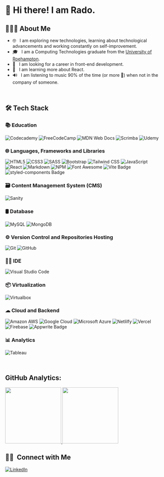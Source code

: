 # 👋 Hi there! I am Rado.

## 👨🏻‍💻 About Me

- 🤓 &nbsp; I am exploring new technologies, learning about technological advancements and working constantly on self-improvement.
- 🎓 &nbsp; I am a Computing Technologies graduate from the [University of Roehampton](https://www.roehampton.ac.uk/).
- 💼 &nbsp; I am looking for a career in front-end development.
- 🌱 &nbsp; I am learning more about React.
- 🔊 &nbsp; I am listening to music 90% of the time (or more 🤔) when not in the company of someone.

<br/>

## 🛠 Tech Stack

### 📚 Education
 ![Codecademy](https://img.shields.io/badge/Codecademy-FFF0E5?style=for-the-badge&logo=codecademy&logoColor=303347)
 ![FreeCodeCamp](https://img.shields.io/badge/freecodecamp-27273D?style=for-the-badge&logo=freecodecamp&logoColor=white)
 ![MDN Web Docs](https://img.shields.io/badge/MDN_Web_Docs-black?style=for-the-badge&logo=mdnwebdocs&logoColor=white)
 ![Scrimba](https://img.shields.io/badge/scrimba-2B283A?style=for-the-badge&logo=scrimba&logoColor=white)
 ![Udemy](https://img.shields.io/badge/Udemy-EC5252?style=for-the-badge&logo=Udemy&logoColor=white)

### 🌐 Languages, Frameworks and Libraries
  ![HTML5](https://img.shields.io/badge/HTML5-E34F26?style=for-the-badge&logo=html5&logoColor=white)
  ![CSS3](https://img.shields.io/badge/CSS3-1572B6?style=for-the-badge&logo=css3&logoColor=white)
  ![SASS](https://img.shields.io/badge/Sass-CC6699?style=for-the-badge&logo=sass&logoColor=white)
  ![Bootstrap](https://img.shields.io/badge/Bootstrap-563D7C?style=for-the-badge&logo=bootstrap&logoColor=white)
  ![Tailwind CSS](https://img.shields.io/badge/Tailwind_CSS-38B2AC?style=for-the-badge&logo=tailwind-css&logoColor=white)
  ![JavaScript](https://img.shields.io/badge/JavaScript-F7DF1E?style=for-the-badge&logo=javascript&logoColor=black)
  ![React](https://img.shields.io/badge/React-20232A?style=for-the-badge&logo=react&logoColor=61DAFB)
  ![Markdown](https://img.shields.io/badge/Markdown-000000?style=for-the-badge&logo=markdown&logoColor=white)
  ![NPM](https://img.shields.io/badge/npm-CB3837?style=for-the-badge&logo=npm&logoColor=white)
  ![Font Awesome](https://img.shields.io/badge/Font_Awesome-339AF0?style=for-the-badge&logo=fontawesome&logoColor=white)
  ![Vite Badge](https://img.shields.io/badge/Vite-646CFF?logo=vite&logoColor=fff&style=for-the-badge)
  ![styled-components Badge](https://img.shields.io/badge/styled--components-DB7093?logo=styledcomponents&logoColor=fff&style=for-the-badge)

### 🗃️ Content Management System (CMS)
  ![Sanity](https://img.shields.io/badge/Sanity-F03E2F?logo=sanity&logoColor=fff&style=for-the-badge)

### 🛢 Database
  ![MySQL](https://img.shields.io/badge/MySQL-005C84?style=for-the-badge&logo=mysql&logoColor=white)
  ![MongoDB](https://img.shields.io/badge/MongoDB-4EA94B?style=for-the-badge&logo=mongodb&logoColor=white)
  
### ⚙️ Version Control and Repositories Hosting
  ![Git](https://img.shields.io/badge/GIT-E44C30?style=for-the-badge&logo=git&logoColor=white)
  ![GitHub](https://img.shields.io/badge/GitHub-100000?style=for-the-badge&logo=github&logoColor=white)
 
### 👩‍💻 IDE
  ![Visual Studio Code](https://img.shields.io/badge/Visual_Studio_Code-0078D4?style=for-the-badge&logo=visual%20studio%20code&logoColor=white)

### 📦 Virtualization
  ![Virtualbox](https://img.shields.io/badge/VirtualBox-21416b?style=for-the-badge&logo=VirtualBox&logoColor=white)

### ☁ Cloud and Backend
  ![Amazon AWS](https://img.shields.io/badge/Amazon_AWS-FF9900?style=for-the-badge&logo=amazonaws&logoColor=white)
  ![Google Cloud](https://img.shields.io/badge/Google_Cloud-4285F4?style=for-the-badge&logo=google-cloud&logoColor=white)
  ![Microsoft Azure](https://img.shields.io/badge/microsoft%20azure-0089D6?style=for-the-badge&logo=microsoft-azure&logoColor=white)
  ![Netlilfy](https://img.shields.io/badge/Netlify-00C7B7?style=for-the-badge&logo=netlify&logoColor=white)
  ![Vercel](https://img.shields.io/badge/Vercel-000000?style=for-the-badge&logo=vercel&logoColor=white)
  ![Firebase](https://img.shields.io/badge/Firebase-FFCA28?logo=firebase&logoColor=000&style=for-the-badge)
  ![Appwrite Badge](https://img.shields.io/badge/Appwrite-FD366E?logo=appwrite&logoColor=fff&style=for-the-badge)

### 📊 Analytics
  ![Tableau](https://img.shields.io/badge/Tableau-E97627?style=for-the-badge&logo=Tableau&logoColor=white)

<br/>

## GitHub Analytics:
<a href="https://github.com/rado-kolev">
  <img height="180em" src="https://github-readme-stats.vercel.app/api?username=rado-kolev&theme=buefy&show_icons=true" />
  <img height="180em" src="https://github-readme-stats.vercel.app/api/top-langs/?username=rado-kolev&theme=buefy&layout=compact" />
</a>

<br/>

## 🤝🏻 &nbsp;Connect with Me
<a href="https://www.linkedin.com/in/radostin-rado-kolev/"  target="_blank"><img alt="LinkedIn" src="https://img.shields.io/badge/LinkedIn-Radostin%20(Rado)%20Kolev-blue?style=flat-square&logo=linkedin"></a>
